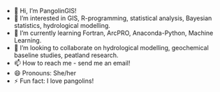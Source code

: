 - 👋 Hi, I’m PangolinGIS!
- 👀 I’m interested in GIS, R-programming, statistical analysis, Bayesian statistics, hydrological modelling.
- 🌱 I’m currently learning Fortran, ArcPRO, Anaconda-Python, Machine Learning.
- 💞️ I’m looking to collaborate on hydrological modelling, geochemical baseline studies, peatland research.
- 📫 How to reach me - send me an email!
- 😄 Pronouns: She/her
- ⚡ Fun fact: I love pangolins!

<!---
PangolinGIS/PangolinGIS is a ✨ special ✨ repository because its `README.md` (this file) appears on your GitHub profile.
You can click the Preview link to take a look at your changes.
--->
